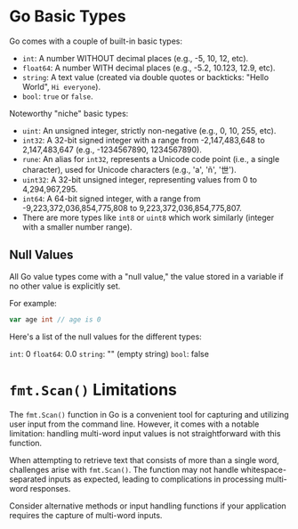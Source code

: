 # Go Basic Types

Go comes with a couple of built-in basic types:

- `int`: A number WITHOUT decimal places (e.g., -5, 10, 12, etc).
- `float64`: A number WITH decimal places (e.g., -5.2, 10.123, 12.9, etc).
- `string`: A text value (created via double quotes or backticks: "Hello World", `Hi everyone`).
- `bool`: `true` or `false`.

Noteworthy "niche" basic types:

- `uint`: An unsigned integer, strictly non-negative (e.g., 0, 10, 255, etc).
- `int32`: A 32-bit signed integer with a range from -2,147,483,648 to 2,147,483,647 (e.g., -1234567890, 1234567890).
- `rune`: An alias for `int32`, represents a Unicode code point (i.e., a single character), used for Unicode characters (e.g., 'a', 'ñ', '世').
- `uint32`: A 32-bit unsigned integer, representing values from 0 to 4,294,967,295.
- `int64`: A 64-bit signed integer, with a range from -9,223,372,036,854,775,808 to 9,223,372,036,854,775,807.
- There are more types like `int8` or `uint8` which work similarly (integer with a smaller number range).

## Null Values

All Go value types come with a "null value," the value stored in a variable if no other value is explicitly set.

For example:

```go
var age int // age is 0
```

Here's a list of the null values for the different types:

`int`: 0
`float64`: 0.0
`string`: "" (empty string)
`bool`: false

# `fmt.Scan()` Limitations

The `fmt.Scan()` function in Go is a convenient tool for capturing and utilizing user input from the command line. However, it comes with a notable limitation: handling multi-word input values is not straightforward with this function.

When attempting to retrieve text that consists of more than a single word, challenges arise with `fmt.Scan()`. The function may not handle whitespace-separated inputs as expected, leading to complications in processing multi-word responses.

Consider alternative methods or input handling functions if your application requires the capture of multi-word inputs.
